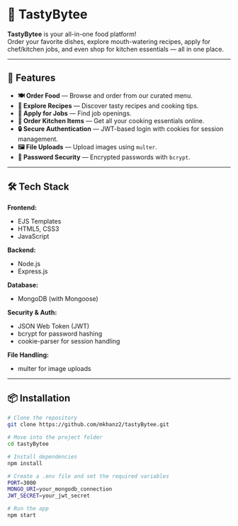 # 🍔 TastyBytee

**TastyBytee** is your all-in-one food platform!  
Order your favorite dishes, explore mouth-watering recipes, apply for chef/kitchen jobs, and even shop for kitchen essentials — all in one place.  

---

## 🚀 Features

- **🍽️ Order Food** — Browse and order from our curated menu.
- **📖 Explore Recipes** — Discover tasty recipes and cooking tips.
- **💼 Apply for Jobs** — Find job openings.
- **🛒 Order Kitchen Items** — Get all your cooking essentials online.
- **🔒 Secure Authentication** — JWT-based login with cookies for session management.
- **🖼️ File Uploads** — Upload images using `multer`.
- **🔐 Password Security** — Encrypted passwords with `bcrypt`.

---

## 🛠️ Tech Stack

**Frontend:**  
- EJS Templates  
- HTML5, CSS3  
- JavaScript  

**Backend:**  
- Node.js  
- Express.js  

**Database:**  
- MongoDB (with Mongoose)  

**Security & Auth:**  
- JSON Web Token (JWT)  
- bcrypt for password hashing  
- cookie-parser for session handling  

**File Handling:**  
- multer for image uploads

---

## 📦 Installation

```bash
# Clone the repository
git clone https://github.com/mkhanz2/tastyBytee.git

# Move into the project folder
cd tastyBytee

# Install dependencies
npm install

# Create a .env file and set the required variables
PORT=3000
MONGO_URI=your_mongodb_connection
JWT_SECRET=your_jwt_secret

# Run the app
npm start
